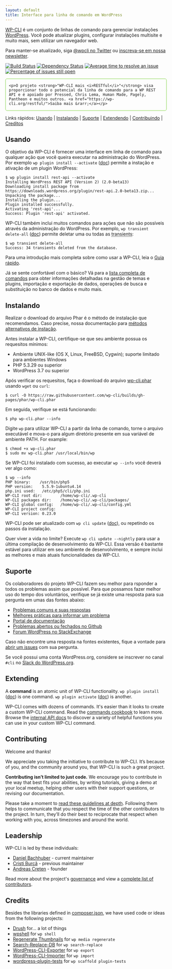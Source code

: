 ```yaml
---
layout: default
title: Interface para linha de comando em WordPress
---
```


[WP-CLI](https://wp-cli.org/) é um conjunto de linhas de comando para gerenciar instalações [WordPress](https://wordpress.org/). Você pode atualizar plugins, configurar instalações multisite e muito mais, sem utilizar um navegador web.

Para manter-se atualizado, siga [@wpcli no Twitter](https://twitter.com/wpcli) ou [inscreva-se em nossa newsletter](http://wp-cli.us13.list-manage.com/subscribe?u=0615e4d18f213891fc000adfd&id=8c61d7641e).

[![Build Status](https://travis-ci.org/wp-cli/wp-cli.png?branch=master)](https://travis-ci.org/wp-cli/wp-cli) [![Dependency Status](https://gemnasium.com/badges/github.com/wp-cli/wp-cli.svg)](https://gemnasium.com/github.com/wp-cli/wp-cli) [![Average time to resolve an issue](http://isitmaintained.com/badge/resolution/wp-cli/wp-cli.svg)](http://isitmaintained.com/project/wp-cli/wp-cli "Tempo médio para resolver um issue") [![Percentage of issues still open](http://isitmaintained.com/badge/open/wp-cli/wp-cli.svg)](http://isitmaintained.com/project/wp-cli/wp-cli "Percentual de issues ainda abertos")

<div style="
	border: 1px solid #7AD03A;
	-webkit-border-radius: 5px;
	-moz-border-radius: 5px;
	border-radius: 5px;
	padding-left: 10px;
	padding-right: 10px;
">

	<p>O projeto <strong>"WP-CLI mais <i>RESTful</i>"</strong> visa proporcionar todo o potencial da linha de comando para a WP REST API e é apoiado por Pressed, Chris Lema, Human Made, Pagely, Pantheon e muitos outros. <a href="https://wp-cli.org/restful/">Saiba mais &rarr;</a></p>
</div>

Links rápidos: [Usando](#usando) &#124; [Instalando](#instalando) &#124; [Suporte](#suporte) &#124; [Extendendo](#extendendo) &#124; [Contribuindo](#contribuindo) &#124; [Creditos](#creditos)

## Usando

O objetivo da WP-CLI é fornecer uma interface em linha de comando para qualquer ação que você queira executar na administração do WordPress. Por exemplo `wp plugin install --activate` ([doc](https://wp-cli.org/commands/plugin/install/)) permite a instação e ativação de um plugin WordPress:

```
$ wp plugin install rest-api --activate
Installing WordPress REST API (Version 2) (2.0-beta13)
Downloading install package from https://downloads.wordpress.org/plugin/rest-api.2.0-beta13.zip...
Unpacking the package...
Installing the plugin...
Plugin installed successfully.
Activating 'rest-api'...
Success: Plugin 'rest-api' activated.
```

WP-CLI também inclui muitos comandos para ações que não são possíveis através da administração do WordPress. Por exemplo, `wp transient delete-all` ([doc](https://wp-cli.org/commands/transient/delete-all/)) permite deletar uma ou todas as <abbr title='Dados transitórios'>transients</abbr>:

```
$ wp transient delete-all
Success: 34 transients deleted from the database.
```

Para uma introdução mais completa sobre como usar a WP-CLI, leia o [Guia rápido](https://wp-cli.org/docs/quick-start/).

Já se sente confortável com o básico? Vá para a [lista completa de comandos](https://wp-cli.org/commands/) para obter informações detalhadas na gestão de temas e plugins, importação e exportação de dados, operações de busca e substituição  no banco de dados e muito mais.

## Instalando

Realizar o download do arquivo Phar é o método de instalação que recomendamos. Caso precise, nossa documentação para [métodos alternativos de instação](https://wp-cli.org/docs/installing/).

Antes instalar a WP-CLI, certifique-se que seu ambiente possua os requesitos mínimos:

- Ambiente UNIX-like (OS X, Linux, FreeBSD, Cygwin); suporte limitado para ambientes Windows
- PHP 5.3.29 ou superior
- WordPress 3.7 ou superior

Após verificar os requesitos, faça o download do arquivo [wp-cli.phar](https://raw.github.com/wp-cli/builds/gh-pages/phar/wp-cli.phar) usando `wget` ou `curl`:

```
$ curl -O https://raw.githubusercontent.com/wp-cli/builds/gh-pages/phar/wp-cli.phar
```

Em seguida, verifique se está funcionando:

```
$ php wp-cli.phar --info
```

Digite `wp` para utilizar WP-CLI a partir da linha de comando, torne o arquivo executável e mova-o para algum diretório presente em sua variável de ambiente PATH. For example:

```
$ chmod +x wp-cli.phar
$ sudo mv wp-cli.phar /usr/local/bin/wp
```

Se WP-CLI foi instalado com sucesso, ao executar `wp --info` você deverá ver algo como:

```
$ wp --info
PHP binary:    /usr/bin/php5
PHP version:    5.5.9-1ubuntu4.14
php.ini used:   /etc/php5/cli/php.ini
WP-CLI root dir:        /home/wp-cli/.wp-cli
WP-CLI packages dir:    /home/wp-cli/.wp-cli/packages/
WP-CLI global config:   /home/wp-cli/.wp-cli/config.yml
WP-CLI project config:
WP-CLI version: 0.23.0
```

WP-CLI pode ser atualizado com `wp cli update` ([doc](https://wp-cli.org/commands/cli/update/)), ou repetindo os passos da instalação.

Quer viver a vida no limite? Execute `wp cli update --nightly` para usar a última compilação de desenvolvimento da WP-CLI. Essa versão é bastante estável para utilizar em seu ambiente de desenvolvimento, e sempre inclui as melhores e mais atuais funcionalidades da WP-CLI.

## Suporte

Os colaboradores do projeto WP-CLI fazem seu melhor para rsponder a todos os problemas assim que possível. Para que possamos fazer melhor uso do tempo dos voluntários, verifique se já existe uma resposta para sua pergunta em umas das fontes abaixo:

- [Problemas comuns e suas respostas](https://wp-cli.org/docs/common-issues/)
- [Melhores práticas para informar um problema](https://wp-cli.org/docs/bug-reports/)
- [Portal de documentação](https://wp-cli.org/docs/)
- [Problemas abertos ou fechados no Github](https://github.com/wp-cli/wp-cli/issues?utf8=%E2%9C%93&q=is%3Aissue)
- [Forum WordPress no StackExchange](http://wordpress.stackexchange.com/questions/tagged/wp-cli)

Caso não encontre uma resposta na fontes existentes, fique a vontade para [abrir um <abbr title='Problemas ou erros'>issues<abbr>](https://github.com/wp-cli/wp-cli/issues/new) com sua pergunta.

Se você possui uma conta WordPress.org, considere se inscrever no canal `#cli` no [Slack do WordPress.org](https://make.wordpress.org/chat/).

## Extending

A **command** is an atomic unit of WP-CLI functionality. `wp plugin install` ([doc](https://wp-cli.org/commands/plugin/install/)) is one command. `wp plugin activate` ([doc](https://wp-cli.org/commands/plugin/activate/)) is another.

WP-CLI comes with dozens of commands. It's easier than it looks to create a custom WP-CLI command. Read the [commands cookbook](https://wp-cli.org/docs/commands-cookbook/) to learn more. Browse the [internal API docs](https://wp-cli.org/docs/internal-api/) to discover a variety of helpful functions you can use in your custom WP-CLI command.

## Contributing

Welcome and thanks!

We appreciate you taking the initiative to contribute to WP-CLI. It’s because of you, and the community around you, that WP-CLI is such a great project.

**Contributing isn’t limited to just code.** We encourage you to contribute in the way that best fits your abilities, by writing tutorials, giving a demo at your local meetup, helping other users with their support questions, or revising our documentation.

Please take a moment to [read these guidelines at depth](https://wp-cli.org/docs/contributing/). Following them helps to communicate that you respect the time of the other contributors to the project. In turn, they’ll do their best to reciprocate that respect when working with you, across timezones and around the world.

## Leadership

WP-CLI is led by these individuals:

* [Daniel Bachhuber](https://github.com/danielbachhuber/) - current maintainer
* [Cristi Burcă](https://github.com/scribu) - previous maintainer
* [Andreas Creten](https://github.com/andreascreten) - founder

Read more about the project's [governance](https://wp-cli.org/docs/governance/) and view a [complete list of contributors](https://github.com/wp-cli/wp-cli/contributors).

## Credits

Besides the libraries defined in [composer.json](composer.json), we have used code or ideas from the following projects:

* [Drush](http://drush.ws/) for... a lot of things
* [wpshell](http://code.trac.wordpress.org/browser/wpshell) for `wp shell`
* [Regenerate Thumbnails](http://wordpress.org/plugins/regenerate-thumbnails/) for `wp media regenerate`
* [Search-Replace-DB](https://github.com/interconnectit/Search-Replace-DB) for `wp search-replace`
* [WordPress-CLI-Exporter](https://github.com/Automattic/WordPress-CLI-Exporter) for `wp export`
* [WordPress-CLI-Importer](https://github.com/Automattic/WordPress-CLI-Importer) for `wp import`
* [wordpress-plugin-tests](https://github.com/benbalter/wordpress-plugin-tests/) for `wp scaffold plugin-tests`
